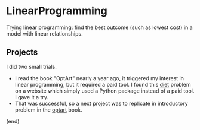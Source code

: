 # LinearProgramming
Trying linear programming: find the best outcome (such as lowest cost) in a model with linear relationships.

## Projects

I did two small trials.

- I read the book "OptArt" nearly a year ago, it triggered my interest in linear programming, but it required a paid tool.
  I found this [diet](diet/diet.ipynb) problem on a website which simply used a Python package instead of a paid tool. I gave it a try.
- That was successful, so a next project was to replicate in introductory problem in the [optart](optart/optart.ipynb) book.

(end)
